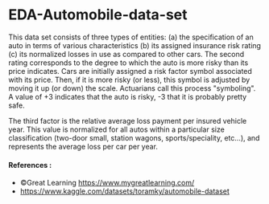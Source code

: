 # EDA-Automobile-data-set

This data set consists of three types of entities: 
(a) the specification of an auto in terms of various characteristics 
(b) its assigned insurance risk rating 
(c) its normalized losses in use as compared to other cars. The second rating corresponds to the degree to which the auto is more risky than its price indicates. Cars are initially assigned a risk factor symbol associated with its price. Then, if it is more risky (or less), this symbol is adjusted by moving it up (or down) the scale. Actuarians call this process "symboling". A value of +3 indicates that the auto is risky, -3 that it is probably pretty safe.

The third factor is the relative average loss payment per insured vehicle year. This value is normalized for all autos within a particular size classification (two-door small, station wagons, sports/speciality, etc...), and represents the average loss per car per year.


#### References :
- ©Great Learning https://www.mygreatlearning.com/
- https://www.kaggle.com/datasets/toramky/automobile-dataset


